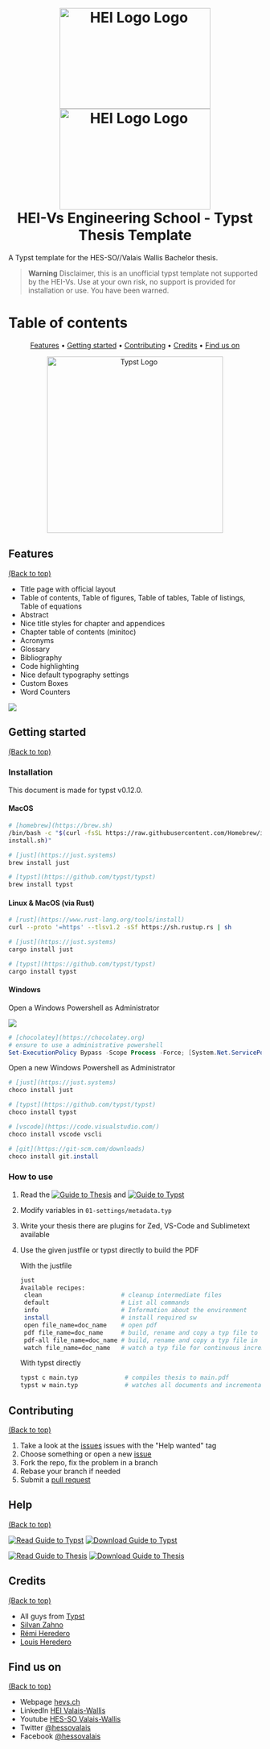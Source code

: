 <h1 align="center">
  <br>
  <img src="./04-resources/logos/hei-en.svg" alt="HEI Logo Logo" width="300" height="200">
  <br>
  <img src="./04-resources/logos/synd-light.svg" alt="HEI Logo Logo" width="300" height="200">
  <br>
  HEI-Vs Engineering School - Typst Thesis Template
  <br>
</h1>

A Typst template for the HES-SO//Valais Wallis Bachelor thesis.

> **Warning**
> Disclaimer, this is an unofficial typst template not supported by the HEI-Vs. Use at your own risk, no support is provided for installation or use. You have been warned.

# Table of contents

<p align="center">
  <a href="#features">Features</a> •
  <a href="#getting-started">Getting started</a> •
  <a href="#contributing">Contributing</a> •
  <a href="#credits">Credits</a> •
  <a href="#find-us-on">Find us on</a>
</p>

<p align="center"><img src="./thumbnail.png" alt="Typst Logo" width="350"></p>

## Features

[(Back to top)](#table-of-contents)

* Title page with official layout
* Table of contents, Table of figures, Table of tables, Table of listings, Table of equations
* Abstract
* Nice title styles for chapter and appendices
* Chapter table of contents (minitoc)
* Acronyms
* Glossary
* Bibliography
* Code highlighting
* Nice default typography settings
* Custom Boxes
* Word Counters

![](sample.svg)

## Getting started

[(Back to top)](#table-of-contents)

### Installation

This document is made for typst v0.12.0.

#### MacOS

```bash
# [homebrew](https://brew.sh)
/bin/bash -c "$(curl -fsSL https://raw.githubusercontent.com/Homebrew/install/HEAD/
install.sh)"

# [just](https://just.systems)
brew install just

# [typst](https://github.com/typst/typst)
brew install typst
```

#### Linux & MacOS (via Rust)

```bash
# [rust](https://www.rust-lang.org/tools/install)
curl --proto '=https' --tlsv1.2 -sSf https://sh.rustup.rs | sh

# [just](https://just.systems)
cargo install just

# [typst](https://github.com/typst/typst)
cargo install typst
```

#### Windows

Open a Windows Powershell as Administrator

![](04-resources/windows-powershell.png)

```powershell
# [chocolatey](https://chocolatey.org)
# ensure to use a administrative powershell
Set-ExecutionPolicy Bypass -Scope Process -Force; [System.Net.ServicePointManager]::SecurityProtocol = [System.Net.ServicePointManager]::SecurityProtocol -bor 3072; iex ((New-Object System.Net.WebClient).DownloadString('https://community.chocolatey.org/install.ps1'))
```

Open a new Windows Powershell as Administrator

```powershell
# [just](https://just.systems)
choco install just

# [typst](https://github.com/typst/typst)
choco install typst

# [vscode](https://code.visualstudio.com/)
choco install vscode vscli

# [git](https://git-scm.com/downloads)
choco install git.install
```

### How to use

1. Read the [![Guide to Thesis](https://img.shields.io/badge/Read-Template-blue)](https://github.com/hei-templates/hei-typst-thesis/blob/master/guide-to-thesis.pdf) and [![Guide to Typst](https://img.shields.io/badge/Read-Template-blue)](https://github.com/hei-templates/hei-typst-thesis/blob/master/guide-to-typst.pdf)
2. Modify variables in `01-settings/metadata.typ`
2. Write your thesis there are plugins for Zed, VS-Code and Sublimetext available
3. Use the given justfile or typst directly to build the PDF

   With the justfile

   ```bash
   just
   Available recipes:
    clean                      # cleanup intermediate files
    default                    # List all commands
    info                       # Information about the environment
    install                    # install required sw
    open file_name=doc_name    # open pdf
    pdf file_name=doc_name     # build, rename and copy a typ file to a pdf
    pdf-all file_name=doc_name # build, rename and copy a typ file in all variants
    watch file_name=doc_name   # watch a typ file for continuous incremental build
   ```

   With typst directly

   ```bash
   typst c main.typ             # compiles thesis to main.pdf
   typst w main.typ             # watches all documents and incrementally compiles to main.pdf
   ```

## Contributing

   [(Back to top)](#table-of-contents)

1. Take a look at the [issues](https://github.com/hei-templates/hei-typst-thesis/issues) issues with the "Help wanted" tag
2. Choose something or open a new [issue](https://github.com/hei-templates/hei-typst-thesis/issues)
3. Fork the repo, fix the problem in a branch
4. Rebase your branch if needed
5. Submit a [pull request](https://github.com/hei-templates/hei-typst-thesis/pulls)

## Help

[(Back to top)](#table-of-contents)

[![Read Guide to Typst](https://img.shields.io/badge/Read-Guide_to_Typst-blue)](https://github.com/hei-templates/hei-typst-thesis/blob/master/guite-to-typst.pdf) [![Download Guide to Typst](https://img.shields.io/badge/Download-Guide_to_Typst-brightgreen)](https://github.com/hei-templates/hei-typst-thesis/raw/master/guide-to-typst.pdf)

[![Read Guide to Thesis](https://img.shields.io/badge/Read-Guide_to_Typst-blue)](https://github.com/hei-templates/hei-typst-thesis/blob/master/guite-to-thesis.pdf) [![Download Guide to Thesis](https://img.shields.io/badge/Download-Guide_to_Typst-brightgreen)](https://github.com/hei-templates/hei-typst-thesis/raw/master/guide-to-thesis.pdf)

## Credits

[(Back to top)](#table-of-contents)

* All guys from [Typst](https://github.com/typst/typst)
* [Silvan Zahno](https://github.com/tschinz)
* [Rémi Heredero](https://github.com/Klagarge)
* [Louis Heredero](https://github.com/LordBaryhobal)

## Find us on

[(Back to top)](#table-of-contents)

* Webpage [hevs.ch](https://synd.hevs.io)
* LinkedIn [HEI Valais-Wallis](https://www.linkedin.com/showcase/school-of-engineering-valais-wallis/)
* Youtube [HES-SO Valais-Wallis](https://www.youtube.com/user/HESSOVS/)
* Twitter [@hessovalais](https://twitter.com/hessovalais)
* Facebook [@hessovalais](https://www.facebook.com/hessovalais)

